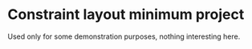 # Constraint layout minimum project

Used only for some demonstration purposes, nothing interesting here.